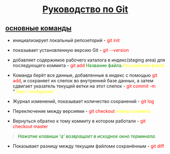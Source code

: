 #  <center><u>Руководство по Git</u></center>
## <u>основные команды</u>
* инициализирует локальный репозеторий - <font color="red"> git init </font>

* показывает установленную версию Git - <font color="red"> git --version</font>

* добавляет содержимое рабочего каталога в индекс(staging area) для последующего коммита  - <font color="red"> git add</font> <font color="green">Название файла</font>.<font color="yellow">Расширение файла</font>

* Команда берёт все данные, добавленные в индекс с помощью <font color="red">git add</font>, и сохраняет их
слепок во внутренней базе данных, а затем сдвигает указатель текущей ветки на этот слепок - <font color ="red">git commit -m </font>"<font color="yellow">Teкст сообщения"</font>

* Журнал изменений, показывает количество сохранений - <font color="red">git log</font>

* Переключение между версиями -<font color="red"> git checkout</font>  <font color="yellow">номер коммита</font>

* Вернуться обратно к тому коммиту в котором работали - <font color="red">git checkout master</font>
>  <font color="green">*Нажатие клавиши ‘q’ возвращает в исходное окно терминала.*</font>

* Показывает разницу между текущим файломи сохранённым -  <font color="red">git diff</font>









